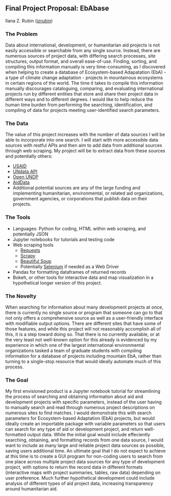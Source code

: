 ## Final Project Proposal: EbAbase
Ilana Z. Rubin ([izrubin](https://github.com/izrubin/))

### The Problem

Data about international, development, or humanitarian aid projects is not easily
accessible or searchable from any single source. Instead, there are numerous
sources of project data, with differing search processes, site structures, output
format, and overall ease-of-use. Finding, sorting, and compiling this information
manually is very time-consuming, as I discovered when helping to create a database
of Ecosystem-based Adapatation (EbA) - a type of climate change adaptation - 
projects in mountainous ecosystems in certain regions of the world. The time it 
takes to compile this information manually discourages cataloguing, comparing, 
and evaluating international projects run by different entities that store and 
share their project data in different ways and to different degrees. I would 
like to help reduce the human time burden from performing the searching, 
identification, and compiling of data for projects meeting user-identified 
search parameters.


### The Data

The value of this project increases with the number of data sources I will be 
able to incorporate into one search. I will start with more accessible data 
sources with restful APIs and then aim to add data from additional sources 
through web scraping. My project will be to extract data from these sources and 
potentially others:

+ [USAID](https://www.usaid.gov/developer)
+ [UNdata API](http://data.un.org/Host.aspx?Content=API)
+ [Open UNDP](http://open.undp.org/)
+ [AidData](http://aiddata.org/)
+ Additional potential sources are any of the large funding and implementing 
humanitarian, environmental, or related aid organizations, government agencies, 
or corporations that publish data on their projects.  

### The Tools

+ Languages: Python for coding, HTML within web scraping, and potentially JSON
+ Jupyter notebooks for tutorials and testing code
+ Web scraping tools
	+ [Requests](http://docs.python-requests.org/en/master/user/quickstart/)
	+ [Scrapy](https://scrapy.org/)
	+ [Beautiful Soup](http://beautiful-soup-4.readthedocs.io/en/latest/)
	+ Potentially [Selenium](http://selenium-python.readthedocs.io/index.html)
	if needed as a Web Driver
+ Pandas for formatting dataframes of returned records
+ Bokeh, or other tools for interactive data and map visualization in a 
hypothetical longer version of this project.

### The Novelty

When searching for information about many development projects at once, there is
currently no single source or program that someone can go to that not only offers
a comprehensive source as well as a user-friendly interface with modifiable 
output options. There are different sites that have some of those features, and 
while this project will not reasonably accomplish all of this, it is a step 
toward doing so. That there is no currently available, or at the very least not 
well-known option for this already is evidenced by my experience in which one of 
the largest international environmental organizations tasked a team of graduate 
students with compiling information for a database of projects including mountain 
EbA, rather than turning to a single-stop resource that would ideally automate
much of this process.

### The Goal

My first envisioned product is a Jupyter notebook tutorial for streamlining the 
process of searching and obtaining information about aid and development projects 
with specific parameters, instead of the user having to manually search and read 
through numerous project descriptions on numerous sites to find matches. I would 
demonstrate this with search parameters for Ecosystem-based Adaptation (EbA) 
projects, but would ideally create an importable package with variable parameters 
so that users can search for any type of aid or development project, and return 
well-formatted output data. While the initial goal would include effeciently 
searching, obtaining, and formatting records from one data source, I would want 
to include as many large and reliable project data sources as possible, saving
users additional time. An ultimate goal that I do not expect to achieve at this 
time is to create a GUI program for non-coding users to search from one place
across multiple project data sources for any type of development project, with 
options to return the record data in different formats (interactive maps with 
project summaries, tables, raw data) depending on user preference. Much further
hypothetical development could include analysis of different types of aid project
data, increasing transparency around humanitarian aid.
